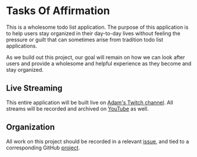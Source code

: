 # Tasks Of Affirmation

This is a wholesome todo list application. The purpose of this application is to help users 
stay organized in their day-to-day lives without feeling the pressure or guilt that can sometimes 
arise from tradition todo list applications.

As we build out this project, our goal will remain on how we can look after users and provide a 
wholesome and helpful experience as they become and stay organized.

## Live Streaming

This entire application will be built live on [Adam's Twitch channel](https://twitch.tv/adammc331). 
All streams will be recorded and archived on [YouTube](https://youtube.com/AdamMcNeilly) as well.


## Organization

All work on this project should be recorded in a relevant [issue](), and tied to a corresponding 
GitHub [project]().
